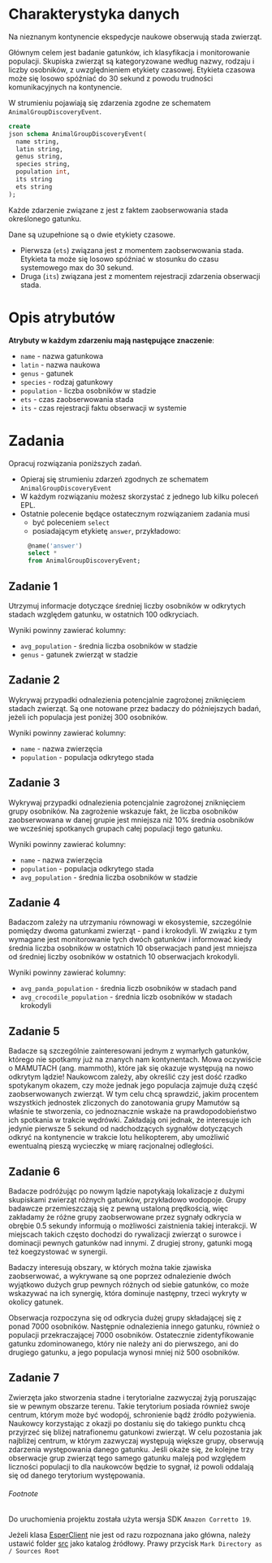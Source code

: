 # Charakterystyka danych

Na nieznanym kontynencie ekspedycje naukowe obserwują stada zwierząt.

Głównym celem jest badanie gatunków, ich klasyfikacja i monitorowanie populacji. Skupiska zwierząt są kategoryzowane
według nazwy, rodzaju i liczby osobników, z uwzględnieniem etykiety czasowej. Etykieta czasowa może się losowo spóźniać
do 30 sekund z powodu trudności komunikacyjnych na kontynencie.

W strumieniu pojawiają się zdarzenia zgodne ze schematem `AnimalGroupDiscoveryEvent`.

```sql
create
json schema AnimalGroupDiscoveryEvent(
  name string,
  latin string,
  genus string,
  species string,
  population int,
  its string
  ets string
);
```

Każde zdarzenie związane z jest z faktem zaobserwowania stada określonego gatunku.

Dane są uzupełnione są o dwie etykiety czasowe.
* Pierwsza (`ets`) związana jest z momentem zaobserwowania stada.
  Etykieta ta może się losowo spóźniać w stosunku do czasu systemowego max do 30 sekund.
* Druga (`its`) związana jest z momentem rejestracji zdarzenia obserwacji stada.
# Opis atrybutów

**Atrybuty w każdym zdarzeniu mają następujące znaczenie**:

* `name` - nazwa gatunkowa
* `latin` - nazwa naukowa
* `genus` - gatunek
* `species` - rodzaj gatunkowy
* `population` - liczba osobników w stadzie
* `ets` - czas zaobserwowania stada
* `its` - czas rejestracji faktu obserwacji w systemie

# Zadania

Opracuj rozwiązania poniższych zadań.

* Opieraj się strumieniu zdarzeń zgodnych ze schematem `AnimalGroupDiscoveryEvent`
* W każdym rozwiązaniu możesz skorzystać z jednego lub kilku poleceń EPL.
* Ostatnie polecenie będące ostatecznym rozwiązaniem zadania musi
    * być poleceniem `select`
    * posiadającym etykietę `answer`, przykładowo:
  ```sql
    @name('answer') 
    select *
    from AnimalGroupDiscoveryEvent;
  ```

## Zadanie 1

Utrzymuj informacje dotyczące średniej liczby osobników w odkrytych stadach względem gatunku, w ostatnich 100
odkryciach.

Wyniki powinny zawierać kolumny:
- `avg_population` - średnia liczba osobników w stadzie
- `genus` - gatunek zwierząt w stadzie

## Zadanie 2

Wykrywaj przypadki odnalezienia potencjalnie zagrożonej zniknięciem stadach zwierząt. Są one notowane przez badaczy do
późniejszych badań, jeżeli ich populacja jest poniżej 300 osobników.

Wyniki powinny zawierać kolumny:
- `name` - nazwa zwierzęcia
- `population` - populacja odkrytego stada

## Zadanie 3

Wykrywaj przypadki odnalezienia potencjalnie zagrożonej zniknięciem grupy osobników.
Na zagrożenie wskazuje fakt, że liczba osobników zaobserwowana w danej grupie jest mniejsza niż 10% średnia
osobników we wcześniej spotkanych grupach całej populacji tego gatunku.

Wyniki powinny zawierać kolumny:
- `name` - nazwa zwierzęcia
- `population` - populacja odkrytego stada
- `avg_population` - średnia liczba osobników w stadzie

## Zadanie 4

Badaczom zależy na utrzymaniu równowagi w ekosystemie, szczególnie pomiędzy dwoma gatunkami zwierząt - pand i krokodyli.
W związku z tym wymagane jest monitorowanie tych dwóch gatunków i informować kiedy średnia liczba osobników w ostatnich
10 obserwacjach pand jest mniejsza od średniej liczby osobników w ostatnich 10 obserwacjach krokodyli.

Wyniki powinny zawierać kolumny:
- `avg_panda_population` - średnia liczb osobników w stadach pand
- `avg_crocodile_population` - średnia liczb osobników w stadach krokodyli

## Zadanie 5

Badacze są szczególnie zainteresowani jednym z wymarłych gatunków, którego nie spotkamy już na znanych nam kontynentach.
Mowa oczywiście o MAMUTACH (ang. mammoth), które jak się okazuje występują na nowo odkrytym lądzie! Naukowcom zależy,
aby
określić czy jest dość rzadko spotykanym okazem, czy może jednak jego populacja zajmuje dużą część zaobserwowanych
zwierząt. W tym celu chcą sprawdzić, jakim procentem wszystkich jednostek zliczonych do zanotowania grupy Mamutów są
właśnie te stworzenia, co jednoznacznie wskaże na prawdopodobieństwo ich spotkania w trakcie wędrówki. Zakładają oni
jednak, że interesuje ich jedynie pierwsze 5 sekund od nadchodzących sygnałów dotyczących odkryć na kontynencie w
trakcie lotu helikopterem,
aby umożliwić ewentualną pieszą wycieczkę w miarę racjonalnej odległości.

## Zadanie 6

Badacze podróżując po nowym lądzie napotykają lokalizacje z dużymi skupiskami zwierząt różnych gatunków, przykładowo
wodopoje. Grupy badawcze przemieszczają się z pewną ustaloną prędkością, więc zakładamy że różne grupy zaobserwowane
przez sygnały odkrycia
w obrębie 0.5 sekundy informują o możliwości zaistnienia takiej interakcji. W miejscach takich często dochodzi
do rywalizacji zwierząt o surowce i dominacji pewnych gatunków nad innymi. Z drugiej strony, gatunki mogą też
koegzystować w synergii.

Badaczy interesują obszary, w których można takie zjawiska zaobserwować, a wykrywane są one
poprzez odnalezienie dwóch wyjątkowo dużych grup pewnych różnych od siebie gatunków, co może wskazywać na ich synergię,
która dominuje następny, trzeci wykryty w okolicy gatunek.

Obserwacja rozpoczyna się od odkrycia dużej grupy składającej się z ponad 7000 osobników. Następnie odnalezienia innego
gatunku, również o populacji przekraczającej 7000 osobników. Ostatecznie zidentyfikowanie gatunku zdominowanego, który
nie należy ani do pierwszego, ani do drugiego gatunku, a jego populacja wynosi mniej niż 500 osobników.

## Zadanie 7

Zwierzęta jako stworzenia stadne i terytorialne zazwyczaj żyją poruszając sie w pewnym obszarze terenu. Takie terytorium
posiada również swoje centrum, którym może być wodopój, schronienie bądź źródło pożywienia. Naukowcy korzystając z
okazji po dostaniu się do takiego punktu chcą przyjrzeć się bliżej natrafionemu gatunkowi zwierząt. W celu pozostania
jak najbliżej centrum, w którym zazwyczaj występują większe grupy, obserwują zdarzenia występowania danego gatunku.
Jeśli okaże się, że kolejne trzy obserwacje grup zwierząt tego samego gatunku maleją pod względem liczności populacji to
dla naukowców będzie to sygnał, iż powoli oddalają się od danego terytorium występowania.

###### Footnote

Do uruchomienia projektu została użyta wersja SDK `Amazon Corretto 19`.

Jeżeli klasa [EsperClient](./src/com/esper/data/EsperClient.java) nie jest od razu rozpoznana jako główna, należy
ustawić folder [src](./src) jako katalog źródłowy.
Prawy przycisk `Mark Directory as / Sources Root`
